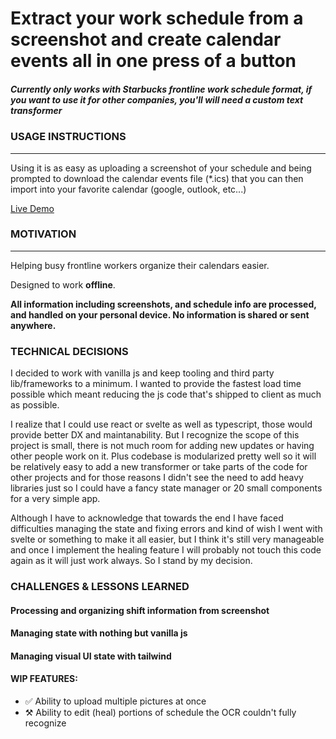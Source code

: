 # Extract your work schedule from a screenshot and create calendar events all in one press of a button

##### **Currently only works with Starbucks frontline work schedule format, if you want to use it for other companies, you'll will need a custom text transformer**

### USAGE INSTRUCTIONS

-------

Using it is as easy as uploading a screenshot of your schedule and being prompted to download the calendar events file (*.ics) that you can then import into your favorite calendar (google, outlook, etc...)

[Live Demo](https://calendarizer.adelbeit.com/)

### MOTIVATION

-------

Helping busy frontline workers organize their calendars easier.

Designed to work **offline**.

**All information including screenshots, and schedule info are processed, and handled on your personal device.  No information is shared or sent anywhere.**

### TECHNICAL DECISIONS

I decided to work with vanilla js and keep tooling and third party lib/frameworks to a minimum. I wanted to provide the fastest load time possible which meant reducing the js code that's shipped to client as much as possible. 

I realize that I could use react or svelte as well as typescript, those would provide better DX and maintanability. But I recognize the scope of this project is small, there is not much room for adding new updates or having other people work on it. Plus codebase is modularized pretty well so it will be relatively easy to add a new transformer or take parts of the code for other projects and for those reasons I didn't see the need to add heavy libraries just so I could have a fancy state manager or 20 small components for a very simple app.

Although I have to acknowledge that towards the end I have faced difficulties managing the state and fixing errors and kind of wish I went with svelte or something to make it all easier, but I think it's still very manageable and once I implement the healing feature I will probably not touch this code again as it will just work always. So I stand by my decision.


### CHALLENGES & LESSONS LEARNED

#### Processing and organizing shift information from screenshot

#### Managing state with nothing but vanilla js 

#### Managing visual UI state with tailwind



#### WIP FEATURES:

- ✅ Ability to upload multiple pictures at once
- ⚒ Ability to edit (heal) portions of schedule the OCR couldn't fully recognize

